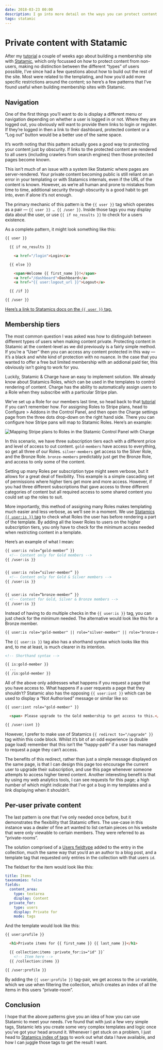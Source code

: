 ```yaml
---
date: 2018-03-23 00:00
description: I go into more detail on the ways you can protect content and restrict access on a Statamic site.
tags: statamic
---
```


# Private content with Statamic

After my [tutorial](https://www.jamiedumont.co.uk/blog/statamic-membership-site/) a couple of weeks ago about building a membership site with [Statamic](https://statamic.com), which only focussed on how to protect content from non-users, making no distinction between the different “types” of users possible, I’ve since had a few questions about how to build out the rest of the site. Most were related to the templating, and how you’d add more specific restrictions around the content; so here’s a few patterns that I’ve found useful when building membership sites with Statamic.

## Navigation
One of the first things you’ll want to do is display a different menu or navigation depending on whether a user is logged in or not. Where they are logged out, you obviously will want to provide them links to login or register. If they’re logged in then a link to their dashboard, protected content or a “Log out” button would be a better use of the same space.

It’s worth noting that this pattern actually goes a good way to protecting your content just by obscurity. If links to the protected content are rendered to all users (including crawlers from search engines) then those protected pages become known.

This isn’t much of an issue with a system like Statamic where pages are server-rendered. Your private content becoming public is still reliant on an error in your templating or with Statamics internals, even if the URL of the content is known. However, as we’re all human and prone to mistakes from time to time, additional security through obscurity is a good habit to get into, even if alone it’s not enough. 

The primary mechanic of this pattern is the `{{ user }}` tag which operates as a pair — `{{ user }} … {{ /user }}`. Inside those tags you may display data about the user, or use `{{ if no_results }}` to check for a users existence.

As a complete pattern, it might look something like this:

``` html
{{ user }}

  {{ if no_results }}

    <a href="/login">Login</a>

  {{ else }}

    <span>Welcome {{ first_name }}!</span>
    <a href="/dashboard">Dashboard</a>
    <a href="{{ user:logout_url }}">Logout</a>

  {{ /if }}

{{ /user }}
```

[Here’s a link to Statamics docs on the `{{ user }}` tag.](https://docs.statamic.com/tags/user-profile)

## Membership tiers
The most common question I was asked was how to distinguish between different types of users when making content private. Protecting content in Statamic at the content-level as we did previously is a fairly simple method. If you’re a “User” then you can access any content protected in this way — it’s a black and white kind of protection with no nuance. In the case that you wanted to offer a free but limited membership with an addional paid tier, this obviously isn’t going to work for you.

Luckily, Statamic & Charge have an easy to implement solution. We already know about Statamics Roles, which can be used in the templates to control rendering of content. Charge has the ability to automatically assign users to a Role when they subscribe with a particular Stripe plan.

We’ve set up a Role for our members last time, so head back to that [tutorial](https://www.jamiedumont.co.uk/blog/build-a-membership-site-with-statamic/) if you can’t remember how. For assigning Roles to Stripe plans, head to Configure > Addons in the Control Panel, and then open the Charge settings page from the three dots drop-down on the right hand side. There you can configure how Stripe pans will map to Statamic Roles. Here’s an example:

![Mapping Stripe plans to Roles in the Statamic Control Panel with Charge](/images/membership-site/stripe-plan-roles.png)

In this scenario, we have three subscription tiers each with a different price and level of access to out content.  `gold-members`  have access to everything, so get all three of our Roles.  `silver-members`  get access to the Silver Role, and the Bronze Role.  `bronze-members`  predictably just get the Bronze Role, and access to only some of the content.

Setting up many Roles per subscription type might seem verbose, but it allows for a great deal of flexibility. This example is a simple cascading set of permissions where higher tiers get more and more access. However, if you had three different subscriptions that gave access to three different categories of content but all required access to some shared content you could set up the roles to suit.

More importantly, this method of assigning many Roles makes templating much easier and less verbose, as we’ll see in a moment. We use [Statamics `{{ user:is }}` tag](https://docs.statamic.com/tags/user-is) to check what Roles the user has before rendering a part of the template. By adding all the lower Roles to users on the higher subscription tiers, you only have to check for the minimum access needed when restricting content in a template.

Here’s an example of what I mean:
``` html
{{ user:is role=“gold-member” }}
  <!-- Content only for Gold members -->
{{ /user:is }}


{{ user:is role=“silver-member” }}
  <!-- Content only for Gold & Silver members -->
{{ /user:is }}


{{ user:is role=“bronze-member” }}
  <!-- Content for Gold, Silver & Bronze members -->
{{ /user:is }}
```

Instead of having to do multiple checks in the `{{ user:is }}` tag, you can just check for the minimum needed. The alternative would look like this for a Bronze member.
``` html
{{ user:is role="gold-member" || role="silver-member" || role="bronze-member" }}
```

The `{{ user:is }}` tag also has a shorthand syntax which looks like this and, to me at least, is much clearer in its intention.
``` html
<!-- Shorthand syntax -->

{{ is:gold-member }}
  ...
{{ /is:gold-member }}
```

All of the above only addresses what happens if you request a page that you have access to. What happens if a user requests a page that they shouldn’t? Statamic also has the opposing `{{ user:isnt }}` which can be used to display a “Not Authorised” message or similar like so:
``` html
{{ user:isnt role="gold-member" }}

  <span> Please upgrade to the Gold membership to get access to this.</span>

{{ /user:isnt }}
```

However, I prefer to make use of Statamics `{{ redirect to="/upgrade" }}` tag within this code block. Whilst it’s bit of an odd experience (a double page load) remember that this isn’t the “happy-path” if a user has managed to request a page they can’t access. 

The benefits of this redirect, rather than just a simple message displayed on the same page, is that I can design this page too encourage the current user to upgrade their subscription, and use this page whenever someone attempts to access higher tiered content. Another interesting benefit is that by using my web analytics tools, I can see requests for this page; a high number of which might indicate that I’ve got a bug in my templates and a link displaying when it shouldn’t.


## Per-user private content
The last pattern is one that I’ve only needed once before, but it demonstrates the flexibility that Statamic offers. The use-case in this instance was a dealer of fine art wanted to list certain pieces on his website that were only viewable to certain members. They were referred to as “private-rooms”.

The solution comprised of a [Users fieldtype](https://docs.statamic.com/fieldtypes/users) added to the entry in the collection, much the same way that you’d an an author to a blog post, and a template tag that requested only entries in the collection with that users `id`.

The fieldset for the item would look like this:
``` yaml
title: Items
taxonomies: false
fields:
  content_area:
    type: textarea
    display: Content
  private_for:
    type: users
    display: Private for
    mode: tags
```

And the template would look like this:
``` html
{{ user:profile }}

  <h1>Private items for {{ first_name }} {{ last_name }}</h1>

  {{ collection:items :private_for:is="id" }}`
    <!-- Item here -->
  {{ /collection:items }}

{{ /user:profile }}
```

By adding the `{{ user:profile }}` tag-pair, we get access to the `id` variable, which we use when filtering the collection, which creates an index of all the items in this users “private-room”.

## Conclusion
I hope that the above patterns give you an idea of how you can use Statamic to meet your needs. I’ve found that with just a few very simple tags, Statamic lets you create some very complex templates and logic once you’ve got your head around it. Whenever I get stuck on a problem, I just head to [Statamics index of tags](https://docs.statamic.com/tags) to work out what data I have available, and how I can juggle those tags to get the result I want. 
